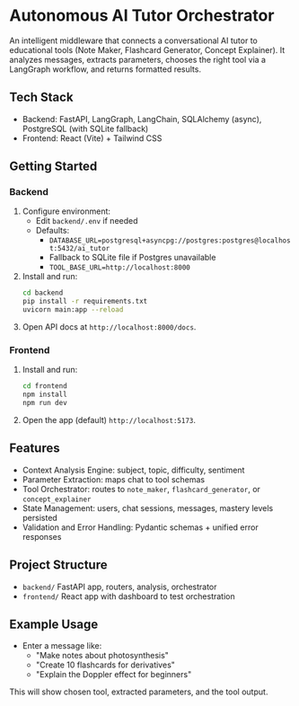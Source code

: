 # Autonomous AI Tutor Orchestrator

An intelligent middleware that connects a conversational AI tutor to educational tools (Note Maker, Flashcard Generator, Concept Explainer). It analyzes messages, extracts parameters, chooses the right tool via a LangGraph workflow, and returns formatted results.

## Tech Stack
- Backend: FastAPI, LangGraph, LangChain, SQLAlchemy (async), PostgreSQL (with SQLite fallback)
- Frontend: React (Vite) + Tailwind CSS

## Getting Started

### Backend
1. Configure environment:
   - Edit `backend/.env` if needed
   - Defaults:
     - `DATABASE_URL=postgresql+asyncpg://postgres:postgres@localhost:5432/ai_tutor`
     - Fallback to SQLite file if Postgres unavailable
     - `TOOL_BASE_URL=http://localhost:8000`
2. Install and run:
   ```bash
   cd backend
   pip install -r requirements.txt
   uvicorn main:app --reload
   ```
3. Open API docs at `http://localhost:8000/docs`.

### Frontend
1. Install and run:
   ```bash
   cd frontend
   npm install
   npm run dev
   ```
2. Open the app (default) `http://localhost:5173`.

## Features
- Context Analysis Engine: subject, topic, difficulty, sentiment
- Parameter Extraction: maps chat to tool schemas
- Tool Orchestrator: routes to `note_maker`, `flashcard_generator`, or `concept_explainer`
- State Management: users, chat sessions, messages, mastery levels persisted
- Validation and Error Handling: Pydantic schemas + unified error responses

## Project Structure
- `backend/` FastAPI app, routers, analysis, orchestrator
- `frontend/` React app with dashboard to test orchestration

## Example Usage
- Enter a message like:
  - "Make notes about photosynthesis"
  - "Create 10 flashcards for derivatives"
  - "Explain the Doppler effect for beginners"

This will show chosen tool, extracted parameters, and the tool output.
